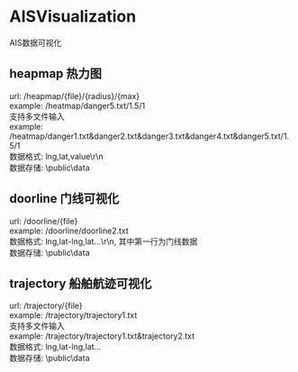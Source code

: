 # AISVisualization  
AIS数据可视化

## heapmap 热力图  
url: /heapmap/{file}/{radius}/{max}  
example: /heatmap/danger5.txt/1.5/1  
支持多文件输入  
example: /heatmap/danger1.txt&danger2.txt&danger3.txt&danger4.txt&danger5.txt/1.5/1  
数据格式: lng,lat,value\r\n  
数据存储: \public\data  

## doorline 门线可视化  
url: /doorline/{file}  
example: /doorline/doorline2.txt  
数据格式: lng,lat-lng,lat...\r\n, 其中第一行为门线数据  
数据存储: \public\data  

## trajectory 船舶航迹可视化  
url: /trajectory/{file}  
example: /trajectory/trajectory1.txt  
支持多文件输入  
example: /trajectory/trajectory1.txt&trajectory2.txt  
数据格式: lng,lat-lng,lat...  
数据存储: \public\data  
